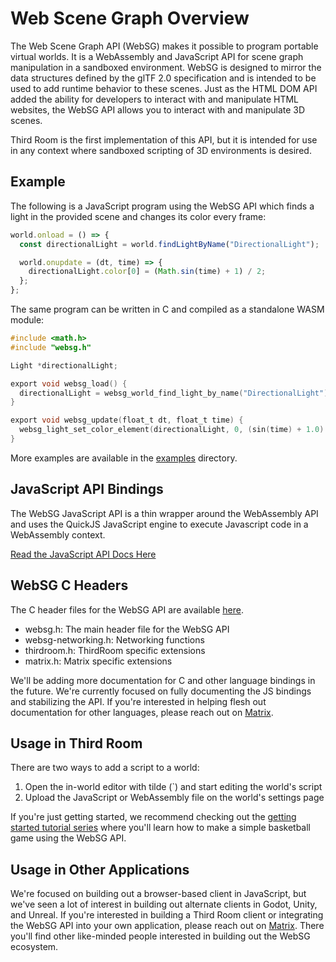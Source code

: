 # Web Scene Graph Overview

The Web Scene Graph API (WebSG) makes it possible to program portable virtual worlds. It is a WebAssembly and JavaScript API for scene graph manipulation in a sandboxed environment. WebSG is designed to mirror the data structures defined by the glTF 2.0 specification and is intended to be used to add runtime behavior to these scenes. Just as the HTML DOM API added the ability for developers to interact with and manipulate HTML websites, the WebSG API allows you to interact with and manipulate 3D scenes.

Third Room is the first implementation of this API, but it is intended for use in any context where sandboxed scripting of 3D environments is desired.

## Example

The following is a JavaScript program using the WebSG API which finds a light in the provided scene and changes its color every frame:

```js
world.onload = () => {
  const directionalLight = world.findLightByName("DirectionalLight");

  world.onupdate = (dt, time) => {
    directionalLight.color[0] = (Math.sin(time) + 1) / 2;
  };
};
```

The same program can be written in C and compiled as a standalone WASM module:

```c
#include <math.h>
#include "websg.h"

Light *directionalLight;

export void websg_load() {
  directionalLight = websg_world_find_light_by_name("DirectionalLight");
}

export void websg_update(float_t dt, float_t time) {
  websg_light_set_color_element(directionalLight, 0, (sin(time) + 1.0) / 2.0)
}
```

More examples are available in the [examples](https://github.com/matrix-org/thirdroom/tree/main/examples/) directory.

## JavaScript API Bindings

The WebSG JavaScript API is a thin wrapper around the WebAssembly API and uses the QuickJS JavaScript engine to execute Javascript code in a WebAssembly context.

[Read the JavaScript API Docs Here](../websg-js/)

## WebSG C Headers

The C header files for the WebSG API are available [here](https://github.com/matrix-org/thirdroom/tree/main/src/engine/scripting/emscripten/src).

- websg.h: The main header file for the WebSG API
- websg-networking.h: Networking functions
- thirdroom.h: ThirdRoom specific extensions
- matrix.h: Matrix specific extensions

We'll be adding more documentation for C and other language bindings in the future. We're currently focused
on fully documenting the JS bindings and stabilizing the API. If you're interested in helping flesh out documentation for other languages, please reach out on [Matrix](https://matrix.to/#/#thirdroom-dev:matrix.org).

## Usage in Third Room

There are two ways to add a script to a world:

1. Open the in-world editor with tilde (`) and start editing the world's script
2. Upload the JavaScript or WebAssembly file on the world's settings page

If you're just getting started, we recommend checking out the [getting started tutorial series](./basketball/part-1) where you'll learn how to make a simple basketball game using the WebSG API.

## Usage in Other Applications

We're focused on building out a browser-based client in JavaScript, but we've seen a lot of interest in building out alternate clients in Godot, Unity, and Unreal. If you're interested in building a Third Room client or integrating the WebSG API into your own application, please reach out on [Matrix](https://matrix.to/#/#thirdroom-dev:matrix.org). There you'll find other like-minded people interested in building out the WebSG ecosystem.

